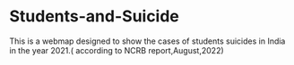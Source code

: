 # Students-and-Suicide
This is a webmap designed to show the cases of students suicides in India in the year 2021.( according to NCRB report,August,2022)
